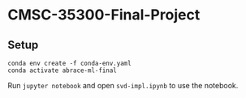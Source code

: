 # CMSC-35300-Final-Project

## Setup
```
conda env create -f conda-env.yaml
conda activate abrace-ml-final
```

Run `jupyter notebook` and open `svd-impl.ipynb` to use the notebook.
